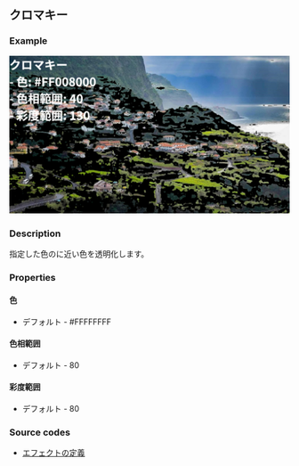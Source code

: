 ## クロマキー

### Example

![](https://raw.githubusercontent.com/b-editor/LearnBEditor/main/ja-JP/images/chroma-key.jpg)

### Description

指定した色のに近い色を透明化します。

### Properties

#### 色

* デフォルト - #FFFFFFFF

#### 色相範囲

* デフォルト - 80

#### 彩度範囲

* デフォルト - 80

### Source codes

* [エフェクトの定義](https://github.com/b-editor/BEditor/blob/main/src/libraries/BEditor.Primitive/Effects/PrimitiveImages/ChromaKey.cs)